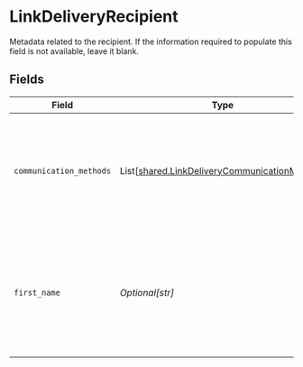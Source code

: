 # LinkDeliveryRecipient

Metadata related to the recipient. If the information required to populate this field is not available, leave it blank.


## Fields

| Field                                                                                                                                                    | Type                                                                                                                                                     | Required                                                                                                                                                 | Description                                                                                                                                              |
| -------------------------------------------------------------------------------------------------------------------------------------------------------- | -------------------------------------------------------------------------------------------------------------------------------------------------------- | -------------------------------------------------------------------------------------------------------------------------------------------------------- | -------------------------------------------------------------------------------------------------------------------------------------------------------- |
| `communication_methods`                                                                                                                                  | List[[shared.LinkDeliveryCommunicationMethod](../../models/shared/linkdeliverycommunicationmethod.md)]                                                   | :heavy_minus_sign:                                                                                                                                       | The list of communication methods to send the Hosted Link session URL to. If delivery is not required, leave this field blank.                           |
| `first_name`                                                                                                                                             | *Optional[str]*                                                                                                                                          | :heavy_minus_sign:                                                                                                                                       | First name of the recipient. Will be used in the body of the email / text (if configured). If this information is not available, leave this field blank. |